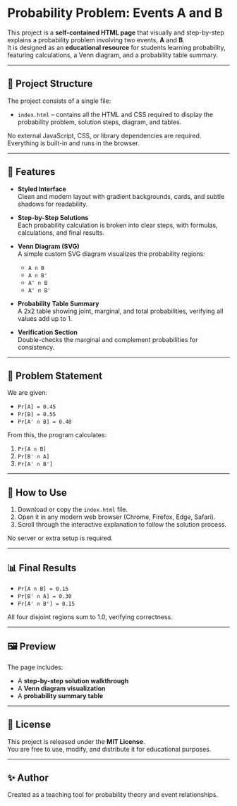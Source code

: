 # Probability Problem: Events A and B

This project is a **self-contained HTML page** that visually and step-by-step explains a probability problem involving two events, **A** and **B**.  
It is designed as an **educational resource** for students learning probability, featuring calculations, a Venn diagram, and a probability table summary.

---

## 📂 Project Structure

The project consists of a single file:

- `index.html` – contains all the HTML and CSS required to display the probability problem, solution steps, diagram, and tables.

No external JavaScript, CSS, or library dependencies are required. Everything is built-in and runs in the browser.

---

## 🎯 Features

- **Styled Interface**  
  Clean and modern layout with gradient backgrounds, cards, and subtle shadows for readability.

- **Step-by-Step Solutions**  
  Each probability calculation is broken into clear steps, with formulas, calculations, and final results.

- **Venn Diagram (SVG)**  
  A simple custom SVG diagram visualizes the probability regions:  
  - `A ∩ B`  
  - `A ∩ B'`  
  - `A' ∩ B`  
  - `A' ∩ B'`

- **Probability Table Summary**  
  A 2x2 table showing joint, marginal, and total probabilities, verifying all values add up to 1.

- **Verification Section**  
  Double-checks the marginal and complement probabilities for consistency.

---

## 📝 Problem Statement

We are given:

- `Pr[A] = 0.45`  
- `Pr[B] = 0.55`  
- `Pr[A' ∩ B] = 0.40`

From this, the program calculates:

1. `Pr[A ∩ B]`  
2. `Pr[B' ∩ A]`  
3. `Pr[A' ∩ B']`

---

## 🚀 How to Use

1. Download or copy the `index.html` file.
2. Open it in any modern web browser (Chrome, Firefox, Edge, Safari).
3. Scroll through the interactive explanation to follow the solution process.

No server or extra setup is required.

---

## 📊 Final Results

- `Pr[A ∩ B] = 0.15`  
- `Pr[B' ∩ A] = 0.30`  
- `Pr[A' ∩ B'] = 0.15`

All four disjoint regions sum to 1.0, verifying correctness.

---

## 🖼️ Preview

The page includes:
- A **step-by-step solution walkthrough**
- A **Venn diagram visualization**
- A **probability summary table**

---

## 📌 License

This project is released under the **MIT License**.  
You are free to use, modify, and distribute it for educational purposes.

---

## ✨ Author

Created as a teaching tool for probability theory and event relationships.

